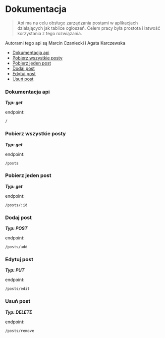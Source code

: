 # Dokumentacja

> Api ma na celu obsługe zarządzania postami w aplikacjach działających jak tablice ogłoszeń. Celem pracy była prostota i łatwość korzystania z tego rozwiązania.

Autorami tego api są Marcin Czaniecki i Agata Karczewska

- [Dokumentacja api](#dokumentacja-api)
- [Pobierz wszystkie posty](#pobierz-wszystkie-posty)
- [Pobierz jeden post](#pobierz-jeden-post)
- [Dodaj post](dodaj-post)
- [Edytuj post](edytuj-post)
- [Usuń post](usuń-post)

### Dokumentacja api

**_Typ: get_**

endpoint:

```
/
```

### Pobierz wszystkie posty

**_Typ: get_**

endpoint:

```
/posts
```

### Pobierz jeden post

**_Typ: get_**

endpoint:

```
/posts/:id
```

### Dodaj post

**_Typ: POST_**

endpoint:

```
/posts/add
```

### Edytuj post

**_Typ: PUT_**

endpoint:

```
/posts/edit
```

### Usuń post

**_Typ: DELETE_**

endpoint:

```
/posts/remove
```
